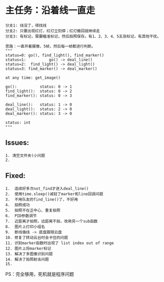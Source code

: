 # 主任务：沿着线一直走
    分支1: 线没了，得找线
    分支2: 只要出现红灯，红灯立刻停；红灯撤回就继续走
    分支3: 有标记，需要瞄准标记，然后拍照保存。有1、2、3、4、5五张标记，有其他干扰。

    思路：一直开着摄像，5帧，然后每一帧都进行判断。
    """
    status=0: go(), find_light(), find_marker()
    status=1:          go() -> deal_line()
    status=2:  find_light() -> deal_light()
    status=3: find_marker() -> deal_marker()
    
    at any time: get_image()
    
    go():          status: 0 -> 1
    find_light():  status: 0 -> 2
    find_marker(): status: 0 -> 3
    
    deal_line():   status: 1 -> 0
    deal_light():  status: 2 -> 0
    deal_marker(): status: 3 -> 0
    
    status: int
    """

## Issues:
    1. 清空文件夹(小问题
    2. 

## Fixed:
    1.  连续好多次not_find才进入deal_line()
    2.  使用time.sleep()减轻了marker和line回调问题
    3.  不用队友的find_line()了，不好用
    4.  拍照成功
    5.  拍照不在正中心、重复拍照
    6.  PID参数调节
    7.  近距离才拍照，远距离不拍，改用另一个sub函数
    8.  图片上打印小组名
    9.  断线循线 -> 底盘跟随云盘
    10. 修复了转动云台时会卡住的问题
    11. 识别marker函数时出现了 list index out of range
    12. 图片上将marker标记
    13. 解决了多图像识别问题
    14. 解决了拍照射击问题
    15. 

PS：完全够用，死机就是程序问题
